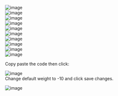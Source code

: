 ![image](https://user-images.githubusercontent.com/16989022/93099422-fd547a80-f675-11ea-9d53-e3881e1fa7bb.png)
<br>
![image](https://user-images.githubusercontent.com/16989022/93099447-03e2f200-f676-11ea-9172-e475be7bbcc7.png)
<br>
![image](https://user-images.githubusercontent.com/16989022/93099477-0ba29680-f676-11ea-89a2-4c74bbd7506a.png)
<br>
![image](https://user-images.githubusercontent.com/16989022/93099493-0fceb400-f676-11ea-889e-9acc8156ca3b.png)
<br>
![image](https://user-images.githubusercontent.com/16989022/93099511-14936800-f676-11ea-8bc9-46841328113f.png)
<br>
![image](https://user-images.githubusercontent.com/16989022/93099533-19581c00-f676-11ea-8cc5-5a0e956f636e.png)
<br>
![image](https://user-images.githubusercontent.com/16989022/93099558-2117c080-f676-11ea-9135-b3c0d3432b0f.png)
<br>
![image](https://user-images.githubusercontent.com/16989022/93099621-35f45400-f676-11ea-8664-b2e049059494.png)
<br>
![image](https://user-images.githubusercontent.com/16989022/93099698-515f5f00-f676-11ea-96b7-af8ca37f6982.png)
<br>
![image](https://user-images.githubusercontent.com/16989022/93099740-5e7c4e00-f676-11ea-9533-09f73c215729.png)
<br>

Copy paste the code then click:
<br>

![image](https://user-images.githubusercontent.com/16989022/93100715-7d2f1480-f677-11ea-8993-6dfe35a2714c.png)
<br>
Change default weight to -10 and click save changes.


![image](https://user-images.githubusercontent.com/16989022/93100559-48bb5880-f677-11ea-9c2c-a488246ae712.png)
